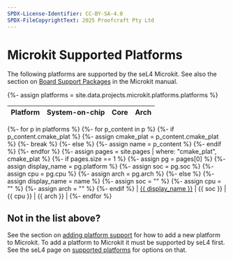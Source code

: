 ```yaml
---
SPDX-License-Identifier: CC-BY-SA-4.0
SPDX-FileCopyrightText: 2025 Proofcraft Pty Ltd
---
```


# Microkit Supported Platforms

The following platforms are supported by the seL4 Microkit. See also the section
on [Board Support Packages](manual/latest/#bsps) in the Microkit manual.

{%- assign platforms = site.data.projects.microkit.platforms.platforms %}

| Platform | System-on-chip | Core | Arch |
| -        |  -             | -    | -    |

{%- for p in platforms %}
{%-   for p_content in p %}
{%-   if p_content.cmake_plat %}
{%-     assign cmake_plat = p_content.cmake_plat %}
{%-     break %}
{%-   else %}
{%-     assign name = p_content %}
{%-   endif %}
{%-   endfor %}
{%-   assign pages = site.pages | where: "cmake_plat", cmake_plat %}
{%-   if pages.size == 1 %}
{%-     assign pg = pages[0] %}
{%-     assign display_name = pg.platform %}
{%-     assign soc = pg.soc %}
{%-     assign cpu = pg.cpu %}
{%-     assign arch = pg.arch %}
{%-   else %}
{%-     assign display_name = name %}
{%-     assign soc = "" %}
{%-     assign cpu = "" %}
{%-     assign arch = "" %}
{%-    endif %}
| [{{ display_name }}](manual/latest/#{{name}}) | {{ soc }} | {{ cpu }} | {{ arch }} |
{%- endfor %}

## Not in the list above?

See the section on [adding platform
support](manual/latest#adding-platform-support) for how to add a new platform to
Microkit. To add a platform to Microkit it must be supported by seL4 first. See
the seL4 page on [supported platforms](../../Hardware/#not-in-the-lists-above) for options on that.
